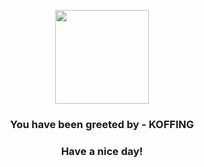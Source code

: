 <p align="center">
            <img src="https://raw.githubusercontent.com/PokeAPI/sprites/master/sprites/pokemon/109.png" width="150" height="150">
          </p>
          <h3 align="center">You have been greeted by - <b>KOFFING</b></h3>
          <h3 align="center">Have a nice day!</h3>
